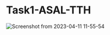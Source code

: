 # Task1-ASAL-TTH

![Screenshot from 2023-04-11 11-55-54](https://user-images.githubusercontent.com/103140839/231109054-653344ff-972b-493e-a27e-dbc52c68ab5e.png)
